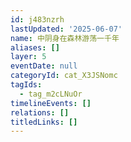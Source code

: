```yaml
---
id: j483nzrh
lastUpdated: '2025-06-07'
name: 中阴身在森林游荡一千年
aliases: []
layer: 5
eventDate: null
categoryId: cat_X3JSNomc
tagIds:
  - tag_m2cLNuOr
timelineEvents: []
relations: []
titledLinks: []
---
```


